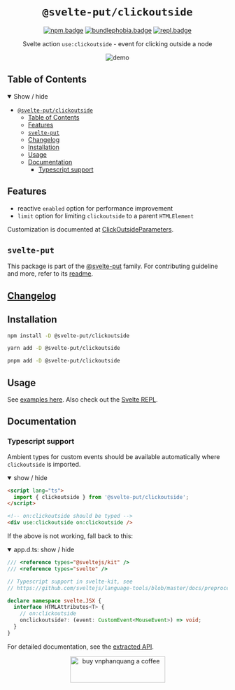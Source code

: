 <div align="center">

# `@svelte-put/clickoutside`

[![npm.badge]][npm] [![bundlephobia.badge]][bundlephobia] [![repl.badge]][repl]

Svelte action `use:clickoutside` - event for clicking outside a node

![demo](https://raw.githubusercontent.com/vnphanquang/svelte-put/main/packages/actions/clickoutside/static/images/demo.gif)

</div>

## Table of Contents

<details open>
  <summary>Show / hide</summary>

- [`@svelte-put/clickoutside`](#svelte-putclickoutside)
  - [Table of Contents](#table-of-contents)
  - [Features](#features)
  - [`svelte-put`](#svelte-put)
  - [Changelog](#changelog)
  - [Installation](#installation)
  - [Usage](#usage)
  - [Documentation](#documentation)
    - [Typescript support](#typescript-support)

</details>

## Features

- reactive `enabled` option for performance improvement
- `limit` option for limiting `clickoutside` to a parent `HTMLElement`

Customization is documented at [ClickOutsideParameters][github.api.clickoutsideparameters].

## `svelte-put`

This package is part of the [@svelte-put][github.monorepo] family. For contributing guideline and more, refer to its [readme][github.monorepo].

## [Changelog][github.changelog]

## Installation

```bash
npm install -D @svelte-put/clickoutside
```

```bash
yarn add -D @svelte-put/clickoutside
```

```bash
pnpm add -D @svelte-put/clickoutside
```

## Usage

See [examples here](https://github.com/vnphanquang/svelte-put/blob/main/packages/actions/clickoutside/api/docs/clickoutside.clickoutside.md#example). Also check out the [Svelte REPL][repl].

## Documentation

### Typescript support

Ambient types for custom events should be available automatically where `clickoutside` is imported.

<details open>
  <summary> show / hide </summary>

```html
<script lang="ts">
  import { clickoutside } from '@svelte-put/clickoutside';
</script>

<!-- on:clickoutside should be typed -->
<div use:clickoutside on:clickoutside />
```

</details>

If the above is not working, fall back to this:

<details open>
  <summary> app.d.ts: show / hide </summary>

```typescript
/// <reference types="@sveltejs/kit" />
/// <reference types="svelte" />

// Typescript support in svelte-kit, see
// https://github.com/sveltejs/language-tools/blob/master/docs/preprocessors/typescript.md#im-using-an-attributeevent-on-a-dom-element-and-it-throws-a-type-error

declare namespace svelte.JSX {
  interface HTMLAttributes<T> {
    // on:clickoutside
    onclickoutside?: (event: CustomEvent<MouseEvent>) => void;
  }
}
```

</details>

For detailed documentation, see the [extracted API][github.api].

<p align="center">
  <a href="https://www.buymeacoffee.com/vnphanquang" target="_blank">
    <img
      src="https://cdn.buymeacoffee.com/buttons/v2/default-yellow.png"
      height="60"
      width="217"
      alt="buy vnphanquang a coffee"
    />
  </a>
</p>

<!-- github specifics -->

[github.monorepo]: https://github.com/vnphanquang/svelte-put
[github.changelog]: https://github.com/vnphanquang/svelte-put/blob/main/packages/actions/clickoutside/CHANGELOG.md
[github.issues]: https://github.com/vnphanquang/svelte-put/issues?q=
[github.api]: https://github.com/vnphanquang/svelte-put/blob/main/packages/actions/clickoutside/api/docs/index.md
[github.api.clickoutsideparameters]: https://github.com/vnphanquang/svelte-put/blob/main/packages/actions/clickoutside/api/docs/clickoutside.clickoutsideparameters.md
[github.api.clickoutside]: https://github.com/vnphanquang/svelte-put/blob/main/packages/actions/clickoutside/api/docs/clickoutside.clickoutside.md

<!-- heading badge -->

[npm.badge]: https://img.shields.io/npm/v/@svelte-put/clickoutside
[npm]: https://www.npmjs.com/package/@svelte-put/clickoutside
[bundlephobia.badge]: https://img.shields.io/bundlephobia/minzip/@svelte-put/clickoutside?label=minzipped
[bundlephobia]: https://bundlephobia.com/package/@svelte-put/intersect
[repl]: https://svelte.dev/repl/9e5f9ee41c2c45aa8523993e357f6e78
[repl.badge]: https://img.shields.io/static/v1?label=&message=Svelte+REPL&logo=svelte&logoColor=fff&color=ff3e00
